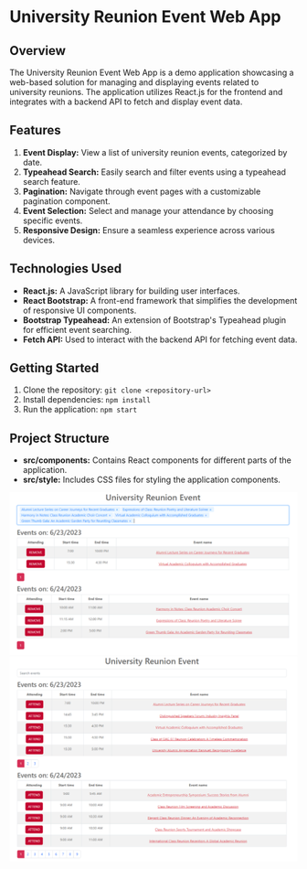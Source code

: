 # University Reunion Event Web App

## Overview

The University Reunion Event Web App is a demo application showcasing a web-based solution for managing and displaying events related to university reunions. The application utilizes React.js for the frontend and integrates with a backend API to fetch and display event data.

## Features

1. **Event Display:** View a list of university reunion events, categorized by date.
2. **Typeahead Search:** Easily search and filter events using a typeahead search feature.
3. **Pagination:** Navigate through event pages with a customizable pagination component.
4. **Event Selection:** Select and manage your attendance by choosing specific events.
5. **Responsive Design:** Ensure a seamless experience across various devices.

## Technologies Used

- **React.js:** A JavaScript library for building user interfaces.
- **React Bootstrap:** A front-end framework that simplifies the development of responsive UI components.
- **Bootstrap Typeahead:** An extension of Bootstrap's Typeahead plugin for efficient event searching.
- **Fetch API:** Used to interact with the backend API for fetching event data.

## Getting Started

1. Clone the repository: `git clone <repository-url>`
2. Install dependencies: `npm install`
3. Run the application: `npm start`

## Project Structure

- **src/components:** Contains React components for different parts of the application.
- **src/style:** Includes CSS files for styling the application components.

![Searching Muliple Events](/Event.png)
![Initial Page](/Index.png)



